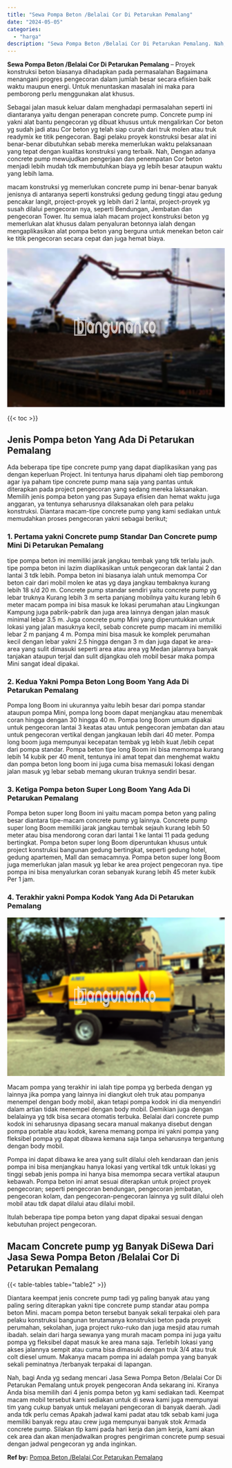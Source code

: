 ```yaml
---
title: "Sewa Pompa Beton /Belalai Cor Di Petarukan Pemalang"
date: "2024-05-05"
categories: 
  - "harga"
description: "Sewa Pompa Beton /Belalai Cor Di Petarukan Pemalang. Nah, bagi Anda yg sedang mencari Jasa Sewa Pompa Beton /Belalai Cor Di Petarukan Pemalang untuk proyek p..."
---
```


**Sewa Pompa Beton /Belalai Cor Di Petarukan Pemalang** – Proyek konstruksi beton biasanya dihadapkan pada permasalahan Bagaimana menangani progres pengecoran dalam jumlah besar secara efisien baik waktu maupun energi. Untuk menuntaskan masalah ini maka para pemborong perlu menggunakan alat khusus.

Sebagai jalan masuk keluar dalam menghadapi permasalahan seperti ini diantaranya yaitu dengan penerapan concrete pump. Concrete pump ini yakni alat bantu pengecoran yg dibuat khusus untuk mengalirkan Cor beton yg sudah jadi atau Cor beton yg telah siap curah dari truk molen atau truk readymix ke titik pengecoran. Bagi pelaku proyek konstruksi besar alat ini benar-benar dibutuhkan sebab mereka memerlukan waktu pelaksanaan yang tepat dengan kualitas konstruksi yang terbaik. Nah, Dengan adanya concrete pump mewujudkan pengerjaan dan penempatan Cor beton menjadi lebih mudah tdk membutuhkan biaya yg lebih besar ataupun waktu yang lebih lama.

macam konstruksi yg memerlukan concrete pump ini benar-benar banyak jenisnya di antaranya seperti konstruksi gedung gedung tinggi atau gedung pencakar langit, project-proyek yg lebih dari 2 lantai, project-proyek yg susah dilalui pengecoran nya, seperti Bendungan, Jembatan dan pengecoran Tower. Itu semua ialah macam project konstruksi beton yg memerlukan alat khusus dalam penyaluran betonnya ialah dengan mengaplikasikan alat pompa beton yang berguna untuk menekan beton cair ke titik pengecoran secara cepat dan juga hemat biaya.

![Sewa Pompa Beton /Belalai Cor Di Petarukan Pemalang](/images/sewa-concrete-pump-28.png)

{{< toc >}}

## Jenis Pompa beton Yang Ada Di Petarukan Pemalang

Ada beberapa tipe tipe concrete pump yang dapat diaplikasikan yang pas dengan keperluan Project. Ini tentunya harus dipahami oleh tiap pemborong agar iya paham tipe concrete pump mana saja yang pantas untuk diterapkan pada project pengecoran yang sedang mereka laksanakan. Memilih jenis pompa beton yang pas Supaya efisien dan hemat waktu juga anggaran, ya tentunya seharusnya dilaksanakan oleh para pelaku konstruksi. Diantara macam-tipe concrete pump yang kami sediakan untuk memudahkan proses pengecoran yakni sebagai berikut;

### 1\. Pertama yakni Concrete pump Standar Dan Concrete pump Mini Di Petarukan Pemalang

tipe pompa beton ini memiliki jarak jangkau tembak yang tdk terlalu jauh. tipe pompa beton ini lazim diaplikasikan untuk pengecoran dak lantai 2 dan lantai 3 tdk lebih. Pompa beton ini biasanya ialah untuk memompa Cor beton cair dari mobil molen ke atas yg daya jangkau tembaknya kurang lebih 18 s/d 20 m. Concrete pump standar sendiri yaitu concrete pump yg lebar truknya Kurang lebih 3 m serta panjang mobilnya yaitu kurang lebih 6 meter macam pompa ini bisa masuk ke lokasi perumahan atau Lingkungan Kampung juga pabrik-pabrik dan juga area lainnya dengan jalan masuk minimal lebar 3.5 m. Juga concrete pump Mini yang diperuntukkan untuk lokasi yang jalan masuknya kecil, sebab concrete pump macam ini memiliki lebar 2 m panjang 4 m. Pompa mini bisa masuk ke komplek perumahan kecil dengan lebar yakni 2.5 hingga dengan 3 m dan juga dapat ke area-area yang sulit dimasuki seperti area atau area yg Medan jalannya banyak tanjakan ataupun terjal dan sulit dijangkau oleh mobil besar maka pompa Mini sangat ideal dipakai.

### 2\. Kedua Yakni Pompa Beton Long Boom Yang Ada Di Petarukan Pemalang

Pompa long Boom ini ukurannya yaitu lebih besar dari pompa standar ataupun pompa Mini, pompa long boom dapat menjangkau atau menembak coran hingga dengan 30 hingga 40 m. Pompa long Boom umum dipakai untuk pengecoran lantai 3 keatas atau untuk pengecoran jembatan dan atau untuk pengecoran vertikal dengan jangkauan lebih dari 40 meter. Pompa long boom juga mempunyai kecepatan tembak yg lebih kuat /lebih cepat dari pompa standar. Pompa beton tipe long Boom ini bisa memompa kurang lebih 14 kubik per 40 menit, tentunya ini amat tepat dan menghemat waktu dan pompa beton long boom ini juga cuma bisa memasuki lokasi dengan jalan masuk yg lebar sebab memang ukuran truknya sendiri besar.

### 3\. Ketiga Pompa beton Super Long Boom Yang Ada Di Petarukan Pemalang

Pompa beton super long Boom ini yaitu macam pompa beton yang paling besar diantara tipe-macam concrete pump yg lainnya. Concrete pump super long Boom memiliki jarak jangkau tembak sejauh kurang lebih 50 meter atau bisa mendorong coran dari lantai 1 ke lantai 11 pada gedung bertingkat. Pompa beton super long Boom diperuntukan khusus untuk project konstruksi bangunan gedung bertingkat, seperti gedung hotel, gedung apartemen, Mall dan semacamnya. Pompa beton super long Boom juga memerlukan jalan masuk yg lebar ke area project pengecoran nya. tipe pompa ini bisa menyalurkan coran sebanyak kurang lebih 45 meter kubik Per 1 jam.

### 4\. Terakhir yakni Pompa Kodok Yang Ada Di Petarukan Pemalang

![Sewa Pompa Beton /Belalai Cor Di Petarukan Pemalang](/images/sewa-concrete-pump-02.png)

Macam pompa yang terakhir ini ialah tipe pompa yg berbeda dengan yg lainnya jika pompa yang lainnya ini diangkut oleh truk atau pompanya menempel dengan body mobil, akan tetapi pompa kodok ini dia menyendiri dalam artian tidak menempel dengan body mobil. Demikian juga dengan belalainya yg tdk bisa secara otomatis terbuka. Belalai dari concrete pump kodok ini seharusnya dipasang secara manual makanya disebut dengan pompa portable atau kodok, karena memang pompa ini yakni pompa yang fleksibel pompa yg dapat dibawa kemana saja tanpa seharusnya tergantung dengan body mobil.

Pompa ini dapat dibawa ke area yang sulit dilalui oleh kendaraan dan jenis pompa ini bisa menjangkau hanya lokasi yang vertikal tdk untuk lokasi yg tinggi sebab jenis pompa ini hanya bisa memompa secara vertikal ataupun kebawah. Pompa beton ini amat sesuai diterapkan untuk project proyek pengecoran; seperti pengecoran bendungan, pengecoran jembatan, pengecoran kolam, dan pengecoran-pengecoran lainnya yg sulit dilalui oleh mobil atau tdk dapat dilalui atau dilalui mobil.

Itulah beberapa tipe pompa beton yang dapat dipakai sesuai dengan kebutuhan project pengecoran.

## Macam Concrete pump yg Banyak DiSewa Dari Jasa Sewa Pompa Beton /Belalai Cor Di Petarukan Pemalang

{{< table-tables table="table2" >}}

Diantara keempat jenis concrete pump tadi yg paling banyak atau yang paling sering diterapkan yakni tipe concrete pump standar atau pompa beton Mini. macam pompa beton tersebut banyak sekali terpakai oleh para pelaku konstruksi bangunan terutamanya konstruksi beton pada proyek perumahan, sekolahan, juga project ruko-ruko dan juga mesjid atau rumah ibadah. selain dari harga sewanya yang murah macam pompa ini juga yaitu pompa yg fleksibel dapat masuk ke area mana saja. Terlebih lokasi yang akses jalannya sempit atau cuma bisa dimasuki dengan truk 3/4 atau truk colt diesel umum. Makanya macam pompa ini adalah pompa yang banyak sekali peminatnya /terbanyak terpakai di lapangan.

Nah, bagi Anda yg sedang mencari Jasa Sewa Pompa Beton /Belalai Cor Di Petarukan Pemalang untuk proyek pengecoran Anda sekarang ini. Kiranya Anda bisa memilih dari 4 jenis pompa beton yg kami sediakan tadi. Keempat macam mobil tersebut kami sediakan untuk di sewa kami juga mempunyai tim yang cukup banyak untuk melayani pengecoran di banyak daerah. Jadi anda tdk perlu cemas Apakah jadwal kami padat atau tdk sebab kami juga memiliki banyak regu atau crew juga mempunyai banyak stok Armada concrete pump. Silakan tlp kami pada hari kerja dan jam kerja, kami akan cek area dan akan menjadwalkan progres pengiriman concrete pump sesuai dengan jadwal pengecoran yg anda inginkan.

**Ref by:** [Pompa Beton /Belalai Cor Petarukan Pemalang](https://id.wikipedia.org/wiki/Pompa)
